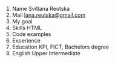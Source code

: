 1. Name
Svitlana Reutska
2. Mail
lana.reutska@gmail.com
3. My goal 
4. Skills 
HTML
5. Code examples 
6. Experience 
7. Education 
KPI, FICT, Bachelors degree
8. English 
Upper Intermediate